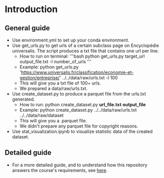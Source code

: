 # Introduction

## General guide

- Use environment.yml to set up your conda environment.
- Use get_urls.py to get urls of a certain subclass page on Encyclopédie universalis. The script produces a txt file that contains one url per line. 
	- How to run on terminal: '''bash
python get_urls.py target_url output_file.txt -l number_of_urls
'''
   	- Example: python get_urls.py 'https://www.universalis.fr/classification/economie-et-gestion/entreprise/' ../../data/raw/urls.txt -l 100
	- This will give you a txt file of 100+ urls.
 	- We prepared a data/raw/urls.txt.
- Use create_dataset.py to produce a parquet file from the urls.txt generated.
	- How to run: python create_dataset.py **url_file.txt** **output_file**
	- Example: python create_dataset.py ../../data/raw/urls.txt ../../data/raw/dataset
	- This will give you a .parquet file.
   	- We didn't prepare any parquet file for copyright reasons.
- Use stat_visualization.ipynb to visualize statistic data of the created dataset.
		
## Detailed guide
- For a more detailed guide, and to understand how this repository answers the course's requirements, see [here](https://github.com/CourantenCourant/Outil-traitement-corpus/blob/doc/rapport.md).
  
